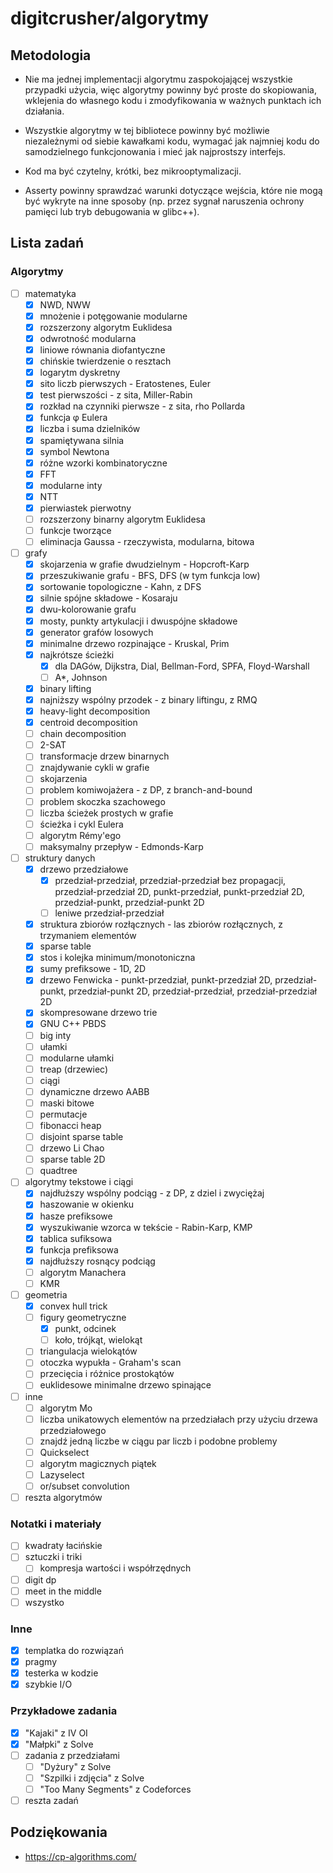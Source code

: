 # digitcrusher/algorytmy

## Metodologia

- Nie ma jednej implementacji algorytmu zaspokojającej wszystkie przypadki użycia, więc algorytmy powinny być proste do skopiowania, wklejenia do własnego kodu i zmodyfikowania w ważnych punktach ich działania.

- Wszystkie algorytmy w tej bibliotece powinny być możliwie niezależnymi od siebie kawałkami kodu, wymagać jak najmniej kodu do samodzielnego funkcjonowania i mieć jak najprostszy interfejs.

- Kod ma być czytelny, krótki, bez mikrooptymalizacji.

- Asserty powinny sprawdzać warunki dotyczące wejścia, które nie mogą być wykryte na inne sposoby (np. przez sygnał naruszenia ochrony pamięci lub tryb debugowania w glibc++).

## Lista zadań

### Algorytmy

- [ ] matematyka
  - [x] NWD, NWW
  - [x] mnożenie i potęgowanie modularne
  - [x] rozszerzony algorytm Euklidesa
  - [x] odwrotność modularna
  - [x] liniowe równania diofantyczne
  - [x] chińskie twierdzenie o resztach
  - [x] logarytm dyskretny
  - [x] sito liczb pierwszych - Eratostenes, Euler
  - [x] test pierwszości - z sita, Miller-Rabin
  - [x] rozkład na czynniki pierwsze - z sita, rho Pollarda
  - [x] funkcja φ Eulera
  - [x] liczba i suma dzielników
  - [x] spamiętywana silnia
  - [x] symbol Newtona
  - [x] różne wzorki kombinatoryczne
  - [x] FFT
  - [x] modularne inty
  - [x] NTT
  - [x] pierwiastek pierwotny
  - [ ] rozszerzony binarny algorytm Euklidesa
  - [ ] funkcje tworzące
  - [ ] eliminacja Gaussa - rzeczywista, modularna, bitowa
- [ ] grafy
  - [x] skojarzenia w grafie dwudzielnym - Hopcroft-Karp
  - [x] przeszukiwanie grafu - BFS, DFS (w tym funkcja low)
  - [x] sortowanie topologiczne - Kahn, z DFS
  - [x] silnie spójne składowe - Kosaraju
  - [x] dwu-kolorowanie grafu
  - [x] mosty, punkty artykulacji i dwuspójne składowe
  - [x] generator grafów losowych
  - [x] minimalne drzewo rozpinające - Kruskal, Prim
  - [x] najkrótsze ścieżki
    - [x] dla DAGów, Dijkstra, Dial, Bellman-Ford, SPFA, Floyd-Warshall
    - [ ] A*, Johnson
  - [x] binary lifting
  - [x] najniższy wspólny przodek - z binary liftingu, z RMQ
  - [x] heavy-light decomposition
  - [x] centroid decomposition
  - [ ] chain decomposition
  - [ ] 2-SAT
  - [ ] transformacje drzew binarnych
  - [ ] znajdywanie cykli w grafie
  - [ ] skojarzenia
  - [ ] problem komiwojażera - z DP, z branch-and-bound
  - [ ] problem skoczka szachowego
  - [ ] liczba ścieżek prostych w grafie
  - [ ] ścieżka i cykl Eulera
  - [ ] algorytm Rémy'ego
  - [ ] maksymalny przepływ - Edmonds-Karp
- [ ] struktury danych
  - [x] drzewo przedziałowe
    - [x] przedział-przedział, przedział-przedział bez propagacji, przedział-przedział 2D, punkt-przedział, punkt-przedział 2D, przedział-punkt, przedział-punkt 2D
    - [ ] leniwe przedział-przedział
  - [x] struktura zbiorów rozłącznych - las zbiorów rozłącznych, z trzymaniem elementów
  - [x] sparse table
  - [x] stos i kolejka minimum/monotoniczna
  - [x] sumy prefiksowe - 1D, 2D
  - [x] drzewo Fenwicka - punkt-przedział, punkt-przedział 2D, przedział-punkt, przedział-punkt 2D, przedział-przedział, przedział-przedział 2D
  - [x] skompresowane drzewo trie
  - [x] GNU C++ PBDS
  - [ ] big inty
  - [ ] ułamki
  - [ ] modularne ułamki
  - [ ] treap (drzewiec)
  - [ ] ciągi
  - [ ] dynamiczne drzewo AABB
  - [ ] maski bitowe
  - [ ] permutacje
  - [ ] fibonacci heap
  - [ ] disjoint sparse table
  - [ ] drzewo Li Chao
  - [ ] sparse table 2D
  - [ ] quadtree
- [ ] algorytmy tekstowe i ciągi
  - [x] najdłuższy wspólny podciąg - z DP, z dziel i zwyciężaj
  - [x] haszowanie w okienku
  - [x] hasze prefiksowe
  - [x] wyszukiwanie wzorca w tekście - Rabin-Karp, KMP
  - [x] tablica sufiksowa
  - [x] funkcja prefiksowa
  - [x] najdłuższy rosnący podciąg
  - [ ] algorytm Manachera
  - [ ] KMR
- [ ] geometria
  - [x] convex hull trick
  - [ ] figury geometryczne
    - [x] punkt, odcinek
    - [ ] koło, trójkąt, wielokąt
  - [ ] triangulacja wielokątów
  - [ ] otoczka wypukła - Graham's scan
  - [ ] przecięcia i różnice prostokątów
  - [ ] euklidesowe minimalne drzewo spinające
- [ ] inne
  - [ ] algorytm Mo
  - [ ] liczba unikatowych elementów na przedziałach przy użyciu drzewa przedziałowego
  - [ ] znajdź jedną liczbe w ciągu par liczb i podobne problemy
  - [ ] Quickselect
  - [ ] algorytm magicznych piątek
  - [ ] Lazyselect
  - [ ] or/subset convolution
- [ ] reszta algorytmów

### Notatki i materiały

- [ ] kwadraty łacińskie
- [ ] sztuczki i triki
  - [ ] kompresja wartości i współrzędnych
- [ ] digit dp
- [ ] meet in the middle
- [ ] wszystko

### Inne

- [x] templatka do rozwiązań
- [x] pragmy
- [x] testerka w kodzie
- [x] szybkie I/O

### Przykładowe zadania

- [x] "Kajaki" z IV OI
- [x] "Małpki" z Solve
- [ ] zadania z przedziałami
  - [ ] "Dyżury" z Solve
  - [ ] "Szpilki i zdjęcia" z Solve
  - [ ] "Too Many Segments" z Codeforces
- [ ] reszta zadań

## Podziękowania

- https://cp-algorithms.com/
